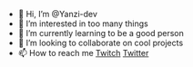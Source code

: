 - 👋 Hi, I’m @Yanzi-dev
- 👀 I’m interested in too many things
- 🌱 I’m currently learning to be a good person
- 💞️ I’m looking to collaborate on cool projects
- 📫 How to reach me [Twitch]([https://twitch.tv/yanzi__) [Twitter]([Twitter](https://twitter.com/Yanziweb))

<!---
Yanzi-dev/Yanzi-dev is a ✨ special ✨ repository because its `README.md` (this file) appears on your GitHub profile.
You can click the Preview link to take a look at your changes.
--->
